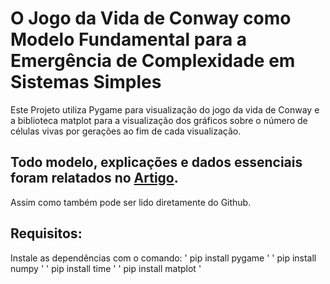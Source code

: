 # O Jogo da Vida de Conway como Modelo Fundamental para a Emergência de Complexidade em Sistemas Simples

Este Projeto utiliza Pygame para visualização do jogo da vida de Conway e a biblioteca matplot para a visualização dos gráficos sobre o número de células vivas por gerações ao fim de cada visualização. 

## Todo modelo, explicações e dados essenciais foram relatados no [Artigo](https://drive.google.com/file/d/1CikNdcYb7xwGWL5ZJegJvHUpCGhKYnHJ/view?usp=sharing).
Assim como também pode ser lido diretamente do Github.

## Requisitos: 
Instale as dependências com o comando: 
' pip install pygame '
' pip install numpy '
' pip install time ' 
' pip install matplot '
